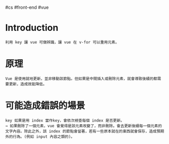 #cs #front-end #vue 

# Introduction
	利用 key 讓 vue 可做辨識，讓 vue 在 v-for 可以重用元素。

# 原理
	Vue 是使用就地更新，並非移動該節點。但如果是中間插入或刪除元素，就會導致後續的都需要更新，造成效能降低。

# 可能造成錯誤的場景
	key 如果是用 index 當作key，會依次檢查每個 index 是否更新。
	→ 如果刪除了一個元素，vue 會覺得是該元素改變了，而非刪除。會去更新後續每一個元素的文字內容。除此之外，該 index 的節點會留著，若有一些原本就在的東西就會保存，造成預期外的行為。(例如 input 內容之類的)。